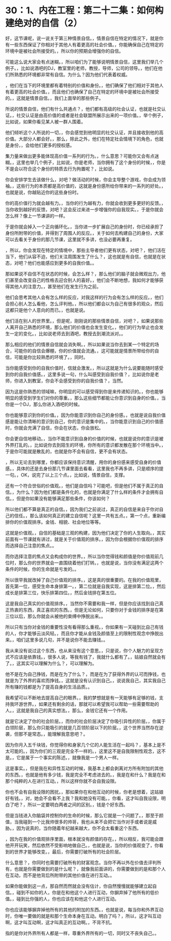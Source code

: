 # 30：1、内在工程：第二十二集：如何构建绝对的自信（2）

好，这节课呢，说一说关于第三种情景自信。，情景自信在特定的情况下，就是你有一些东西保证了你相对于其他人有着更高的社会价值。，你能确保自己在特定的环境中是被社会所接受的。，所以你的预期会增强你的自信。

可能这么说大家会有点迷糊。，所以咱们为了能够说明情景自信，这里我们举几个例子。，比如说酒吧的DJ，教室里的老师，教授，导师，公司的领导。，他们在他们所熟悉的环境都非常有自信。为什么？因为他们代表着权威。

，他们在当下的环境里都有着特别的价值和身份。，他们确保了他们相对于其他人有着更高的社会价值。，而且他们也确保了自己在特定的环境中是被社会所接受的。，这就是情景自信。，我们上面举的那些例子。

所说的情景自信，他们有什么共通点？，他们都有高级的社会认证，也就是社交认证。，社交认证是由高价值的或者是社会联盟所展示出来的一项价值。，举个例子，比如说，如果你看见某人被一群人围着。

他们倾听这个人所说的一切，，你会感觉到他明显的社交认证，并且接收到他的高价值。大部分人都会好。，那么，除此之外，他们在特定社会情境下的角色，也就是身份，，会给他们更多的授权感。

集力量来做出更多能体现高价值一系列的行为。，什么意思？可能你又会有点迷糊。，这里也举几个例子，比如说，你是老师，当你拥有了这个身份的时候，，你是不是会以符合这个身份的特质去行为拘置呢？，比如说。

你会安排学生去该做什么，对吧？做活动的时候，你会主导整个游戏，你会成为领袖。，这些行为的本质都是高价值的，这就是身份感所给你带来的一系列的好处。，也就是说，你越贴近你的这些身份时。

你的高价值行为就会越有力。，当你的行为越有力，你就会收到更多更好的反馈。，当你收到越好的反馈，对吧？这会反过来进一步增强你的自我现实。，于是你就会怎么样？像上一节课讲的一样。

于是你就会掉入一个正向循环化。，当你进一步扩展自己的身份时，你已经承担了身份所附带的价值，并得到了周围人的反应。，关于如何去构建自己的身份，大家可以去看关于身份的那几节课，这里就不多讲，也没必要再重复。

，所以，你会发现在特定的情境中，那些主导者他们更有状态，对吧？，他们活在当下，他们从容不迫，他们关注周围发生了什么？，这也就是有自信，也就是在状态，对吧？他们也能感应到更多的自我价值。。

那如果说不自信不在状态的时候，会怎么样？，那么他们的脑子就会微观出力，他们甚至会改变自己的性格去迎合别人的喜好。，他们会不断地想，我如何才能够获得其他人的注意力。，甚至他们在发生行为之前。

他们会思考其他人会有怎么样的反应，对我这样的行为会有怎么样的反应。，他们会担心别人怎么看他，怎么评判他。，所以他们都会以为自己有很多的观众，然后这都只是他个人意向的而已。，也就是说。

他们活在别人的世界里。，但是呢，刚刚说的那些情景自信，对吧？，如果说那些人离开自己熟悉的环境，那么他们的价值也会发生变化。，他们的行为举止也会发生一定的变化。，比如说老师去到酒吧，教授去到潮流派对。。

那么相应的他们的情景自信就会消失啊。，所以如果说当你去到某一个特定的场合，可能你的自信会爆棚，你的价值就会流通。，这可能就是情景所带给你的自信，可能是你比较熟悉的环境了。，同时。

当你能感受到你的自我价值时，信就会激发。，所以这就是为什么说要能随时感受到你的自我价值感。，这里多说一句，什么叫感受到自我价值？，比如说你是老师，你进入到教室，你会不会感受到你的自我价值？，当然。

因为这是你熟悉的领域嘛，你明显的可以感受得到你是来传递知识的。，你也能够明显的感受到学生们对你的尊重。，那么这些细节都能让你意识到自身的价值。，当你是一个DJ，那么你进入酒吧的时候。

你也能够意识到你的价值。，因为你能意识到你自己的身份感。，也就是说自我价值感是能让你清晰的意识到自己，你的意识是集中的。，当你能意识到自己的价值感时，你就会充满了自信，你会在状态，你会放松。

你会更自信地移动。，当你不能意识到自身的价值的时候，也就是说你的意识是被外界打乱的。，比如说你去到陌生的环境，你所有的意识都发散在那个环境当中。，于是你可能就是散乱的，也就是你不会有自信，更不会有状态。

，所以无论去到哪里，你都应该保持意识清醒，用你的身份感来感受自身的价值感。，具体的还是去身份那几节课里面去看看，这里我也不再多讲，只是顺序的提一句。，OK，说完了以上三个点。，比如说，情景自信，支撑。

还有一个符合世俗的价值观。，他们是自信吗？可能吧，但是他们不属于真正的自信。，为什么？因为他们都是条件化的，也就是你满足了什么样的条件才会拥有自信。，但是你如果没有能够满足那些条件，你该如何？

所以他们都不算是真正的自信。，因为我们之前说过，真正的自信是来自于你对自己的信任。，那么该如何真正的建立自信呢？这里一共有五点。，第一个点，重新编排你的价值观排序。金钱、相貌、社会地位等等。

这就是价值观。，自信的基础是三观的构建，因为他们决定了你的人生取向。，其实前面有一节课就有讲过，就是关于价值观的排序。，因为你会根据你价值观的排序而选择自己注意的焦点。。

而你选择注意的焦点又会构成你的世界。，所以当你觉得钱和颜值是你价值观前几位时，那么你的世界就会一直围绕着他们打转。，也就是说，当你没有满足这两个条件的时候，你的生命就是亏发的。。

所以很早我就改掉了自己价值观的排序。，这是真的很重要的。在我的价值观里，首先第一位，感受生命本身排第一。，第二位就是自我实现，这是排第二位。，然后成长是排第三位，快乐排第四位。，然后金钱排在第五位。

这是我自己真实的价值观排序。，当然你不需要和我一样，但是你应该找到自己真正热衷的东西，真正喜欢的东西。，但是无论如何，只要你对于金钱的排序是在第三位以后，那么你就会从被他的束缚中挣脱出来。。

所以只有当你对金钱的重要性没有看得那么重视。，你如果有一天碰到比自己有钱的人，你才能够云淡风轻。，而且你才能从金钱及颜值至上的限制性观念中挣脱出来。，咱们这里多说几句，并不是说你不能去赚钱。。

我从来没有说过这个东西，也从来没有这个意思。，只是说，你个人魅力的呈现方式不应该是依靠钱。，很多人说，等我有钱了，我就什么都有了。，姑娘自然就会有了。，这其实可以理解为什么？，可以理解为。

他不是在为自己挣钱，而是在为了什么？，而是在为了获得外界的认可而挣钱，也就是为了外界的喜欢而挣钱。，这就是没有认识到自己。，说说我自己，其实我自己所有赚的钱都是为了提高自身的生活品质。。

我希望可以不断地去提高自己的眼界。，我的梦想就是有一天能够有足够的钱，支持我环游世界。，如果还有剩余的话，那就可以希望我可以帮助一些需要帮助的人。，这就是我自己的真实想法。，那么，金钱它还有一个作用。

就是它决定了你的社会阶层。，而你的社会阶层决定了你吸引异性的阶层。，你属于白领阶层，那么你只能吸引的就是几百领阶层以下的阶层。，这个世界当然存在逆袭，但那不是常态。，能理解我意思吧？。

因为你月入五千块钱，你觉得你和身家几个亿的人能生活在一起吗？，基本上是不太可能的。，因为你们的三观是完全不一样的。，这里这不是自我限制性观念，这不是。，它是属于一个事实的陈述。，就像我是一个男人一样。

这是事实。，但是我在和异性互动的时候，我基本上都会剥离对方所有附加的其他的东西。，也就是他有多少钱，我是完全不考虑进去的。，我是在和什么？我是在和那个纯粹的人在进行互动。，所以这样你就不会自我设限。

你也不会有自我设限的困扰。，那如果你在和他互动的时候，你老是想着，这姑娘好有钱。，对，她会不会看不上我？我和她没有可能。，你看，这才叫自我设限，明白了吧？，所以一定要明白两者之间的区别。，钱是个好东西。

但是当钱进入你脑袋并控制你的生命的时候，那么它就是一个问题了。，那至于颜值，当我碰到一个比我帅很多的帅哥，我也从来不会把它当作对手或者说是威胁。，因为说真的，当你随着年纪越来越大，你不会太看重这个东西。

，因为在我的价值观排序里面，根本就没有颜值的存在。，所以相反，我可能会跟他开开玩笑，然后依然不受影响地做自己。，也就是说，当你的价值观变了，你看到的世界才能够改变。，最后，你需要打破所有的社会阶层。

什么意思？，你同时也需要打破所有的财富观念。当你不再以外在价值去评判所有，也就是你需要做到的是什么呢？，就像我前面讲的，你需要做到的是和那个人在互动，而不是他背后所附带的其他价值在进行互动。。

如果你能做到这一点，那自然而然就会没有估计，你自然慢慢就能够建立起自信。，碰到不如你的人，你是在和他这个人进行互动，你摒弃掉了他所有的低价值。，碰到比你强的人，你也应该在和他这个人进行互动。

你也应该能够摒弃掉他所有的其他的附加的东西。，也就是说，每当你和外界互动时，你唯一要做的就是和那个生命本身在互动。明白了吗？，所以，这才叫互动啊，这才叫互动啊，这才叫真正的互动啊。，不背不抗。

指的是你对外界所有人都是一样，尊重外界所有的一切，同时又不丧失自己。。